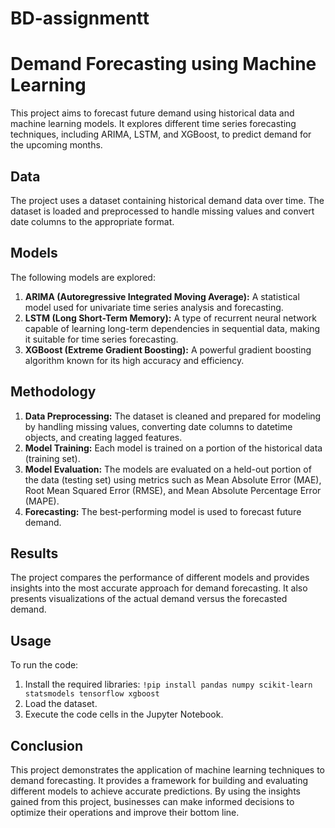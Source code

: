 # BD-assignmentt

# Demand Forecasting using Machine Learning

This project aims to forecast future demand using historical data and machine learning models. It explores different time series forecasting techniques, including ARIMA, LSTM, and XGBoost, to predict demand for the upcoming months.

## Data

The project uses a dataset containing historical demand data over time. The dataset is loaded and preprocessed to handle missing values and convert date columns to the appropriate format.

## Models

The following models are explored:

1. **ARIMA (Autoregressive Integrated Moving Average):** A statistical model used for univariate time series analysis and forecasting.
2. **LSTM (Long Short-Term Memory):** A type of recurrent neural network capable of learning long-term dependencies in sequential data, making it suitable for time series forecasting.
3. **XGBoost (Extreme Gradient Boosting):** A powerful gradient boosting algorithm known for its high accuracy and efficiency.

## Methodology

1. **Data Preprocessing:** The dataset is cleaned and prepared for modeling by handling missing values, converting date columns to datetime objects, and creating lagged features.
2. **Model Training:** Each model is trained on a portion of the historical data (training set).
3. **Model Evaluation:** The models are evaluated on a held-out portion of the data (testing set) using metrics such as Mean Absolute Error (MAE), Root Mean Squared Error (RMSE), and Mean Absolute Percentage Error (MAPE).
4. **Forecasting:** The best-performing model is used to forecast future demand.

## Results

The project compares the performance of different models and provides insights into the most accurate approach for demand forecasting. It also presents visualizations of the actual demand versus the forecasted demand.

## Usage

To run the code:

1. Install the required libraries: `!pip install pandas numpy scikit-learn statsmodels tensorflow xgboost`
2. Load the dataset.
3. Execute the code cells in the Jupyter Notebook.

## Conclusion

This project demonstrates the application of machine learning techniques to demand forecasting. It provides a framework for building and evaluating different models to achieve accurate predictions. By using the insights gained from this project, businesses can make informed decisions to optimize their operations and improve their bottom line.

